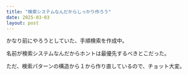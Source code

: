 ```yaml
---
title: "検索システムなんだからしっかり作ろう"
date: 2025-03-03
layout: post
---
```


かなり前にやろうとしていた、手順検索を作成中。

名前が検索システムなんだからホントは最優先するべきとこだった。

ただ、検索パターンの構造から１から作り直しているので、チョット大変。
